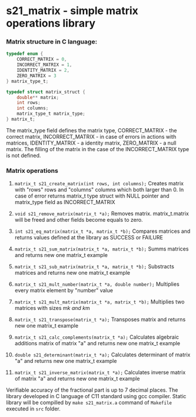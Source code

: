 # s21_matrix - simple matrix operations library

### Matrix structure in C language:

```c
typedef enum {
    CORRECT_MATRIX = 0,
    INCORRECT_MATRIX = 1,
    IDENTITY_MATRIX = 2,
    ZERO_MATRIX = 3
} matrix_type_t;

typedef struct matrix_struct {
    double** matrix;
    int rows;
    int columns;
    matrix_type_t matrix_type;
} matrix_t;
```  

The matrix_type field defines the matrix type, CORRECT_MATRIX - the correct matrix, INCORRECT_MATRIX - in case of errors in actions with matrices, IDENTITY_MATRIX - a identity matrix, ZERO_MATRIX - a null matrix.
The filling of the matrix in the case of the INCORRECT_MATRIX type is not defined.  

### Matrix operations

1. ```matrix_t s21_create_matrix(int rows, int columns);```
Creates matrix with "rows" rows and "columns" columns which both larger than 0. In case of error returns matrix_t type struct with NULL pointer and matrix_type field as INCORRECT_MATRIX  

2. ```void s21_remove_matrix(matrix_t *a);```
Removes matrix. matrix_t.matrix will be freed and other fields become equals to zero.  

3. ```int s21_eq_matrix(matrix_t *a, matrix_t *b);```
Compares matrices and returns values defined at the library as SUCCESS or FAILURE  

4. ```matrix_t s21_sum_matrix(matrix_t *a, matrix_t *b);```
Summs matrices and returns new one matrix_t example  

5. ```matrix_t s21_sub_matrix(matrix_t *a, matrix_t *b);```
Substracts matrices and returns new one matrix_t example  

6. ```matrix_t s21_mult_number(matrix_t *a, double number);```
Multiplies every matrix element by "number" value  

7. ```matrix_t s21_mult_matrix(matrix_t *a, matrix_t *b);```
Multiplies two matrices with sizes m*k and k*m  

8. ```matrix_t s21_transpose(matrix_t *a);```
Transposes matrix and returns new one matrix_t example  

9. ```matrix_t s21_calc_complements(matrix_t *a);```
Calculates algebraic additions matrix of matrix "a" and returns new one matrix_t example  

10. ```double s21_determinant(matrix_t *a);```
Calculates determinant of matrix "a" and returns new one matrix_t example  

11. ```matrix_t s21_inverse_matrix(matrix_t *a);```
Calculates inverse matrix of matrix "a" and returns new one matrix_t example  

Verifiable accuracy of the fractional part is up to 7 decimal places. The library developed in C language of C11 standard using gcc compiler. Static library will be compilled by ```make s21_matrix.a``` command of ```Makefile``` executed in ```src``` folder.  
